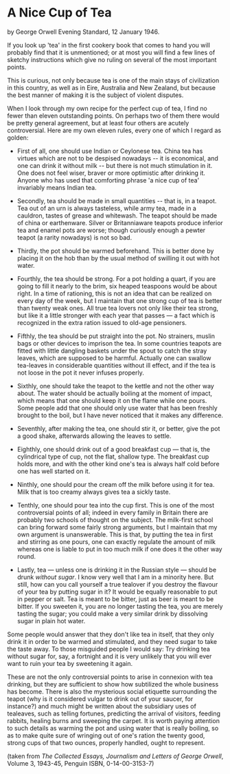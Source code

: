 # A Nice Cup of Tea

by George Orwell
Evening Standard, 12 January 1946. 


If you look up 'tea' in the first cookery book that comes to hand you will probably 
find that it is unmentioned; or at most you will find a few lines of sketchy instructions 
which give no ruling on several of the most important points. 

This is curious, not only because tea is one of the main stays of civilization 
  in this country, as well as in Eire, Australia and New Zealand, but because 
  the best manner of making it is the subject of violent disputes.</p>

When I look through my own recipe for the perfect cup of tea, I find no fewer 
  than eleven outstanding points. On perhaps two of them there would be pretty 
  general agreement, but at least four others are acutely controversial. Here 
  are my own eleven rules, every one of which I regard as golden:</p>

- First of all, one should use Indian or Ceylonese tea. China tea has virtues 
    which are not to be despised nowadays -- it is economical, and one can 
    drink it without milk -- but there is not much stimulation in it. One 
    does not feel wiser, braver or more optimistic after drinking it. Anyone who 
    has used that comforting phrase 'a nice cup of tea' invariably means Indian 
    tea. 
  
- Secondly, tea should be made in small quantities -- that is, in a teapot. 
    Tea out of an urn is always tasteless, while army tea, made in a cauldron, 
    tastes of grease and whitewash. The teapot should be made of china or earthenware. 
    Silver or Britanniaware teapots produce inferior tea and enamel pots are worse;
    though curiously enough a pewter teapot (a rarity nowadays) is not so bad.

- Thirdly, the pot should be warmed beforehand. This is better done by placing 
    it on the hob than by the usual method of swilling it out with hot water. 

- Fourthly, the tea should be strong. For a pot holding a quart, if you are 
    going to fill it nearly to the brim, six heaped teaspoons would be about right. 
    In a time of rationing, this is not an idea that can be realized on every 
    day of the week, but I maintain that one strong cup of tea is better than 
    twenty weak ones. All true tea lovers not only like their tea strong, but 
    like it a little stronger with each year that passes &#8212; a fact which is 
    recognized in the extra ration issued to old-age pensioners. 
   
- Fifthly, the tea should be put straight into the pot. No strainers, muslin 
    bags or other devices to imprison the tea. In some countries teapots are fitted 
    with little dangling baskets under the spout to catch the stray leaves, which 
    are supposed to be harmful. Actually one can swallow tea-leaves in considerable 
    quantities without ill effect, and if the tea is not loose in the pot it never 
    infuses properly. 
  
- Sixthly, one should take the teapot to the kettle and not the other way 
    about. The water should be actually boiling at the moment of impact, which 
    means that one should keep it on the flame while one pours. Some people add 
    that one should only use water that has been freshly brought to the boil, 
    but I have never noticed that it makes any difference. 
    
- Seventhly, after making the tea, one should stir it, or better, give the 
    pot a good shake, afterwards allowing the leaves to settle. 
  
- Eighthly, one should drink out of a good breakfast cup &#8212; that is, the 
    cylindrical type of cup, not the flat, shallow type. The breakfast cup holds 
    more, and with the other kind one's tea is always half cold before one has 
    well started on it. 

- Ninthly, one should pour the cream off the milk before using it for tea. 
    Milk that is too creamy always gives tea a sickly taste. 

- Tenthly, one should pour tea into the cup first. This is one of the most 
    controversial points of all; indeed in every family in Britain there are probably 
    two schools of thought on the subject. The milk-first school can bring forward 
    some fairly strong arguments, but I maintain that my own argument is unanswerable. 
    This is that, by putting the tea in first and stirring as one pours, one can 
    exactly regulate the amount of milk whereas one is liable to put in too much 
    milk if one does it the other way round. 

- Lastly, tea &#8212; unless one is drinking it in the Russian style &#8212; 
    should be drunk <i>without sugar</i>. I know very well that I am in a minority 
    here. But still, how can you call yourself a true tealover if you destroy 
    the flavour of your tea by putting sugar in it? It would be equally reasonable 
    to put in pepper or salt. Tea is meant to be bitter, just as beer is meant 
    to be bitter. If you sweeten it, you are no longer tasting the tea, you are 
    merely tasting the sugar; you could make a very similar drink by dissolving 
    sugar in plain hot water.<br>

Some people would answer that they don't like tea in itself, that they only 
    drink it in order to be warmed and stimulated, and they need sugar to take 
    the taste away. To those misguided people I would say: Try drinking tea without 
    sugar for, say, a fortnight and it is very unlikely that you will ever want 
    to ruin your tea by sweetening it again. 

These are not the only controversial points to arise in connexion with tea 
  drinking, but they are sufficient to show how subtilized the whole business 
  has become. There is also the mysterious social etiquette surrounding the teapot 
  (why is it considered vulgar to drink out of your saucer, for instance?) and 
  much might be written about the subsidiary uses of tealeaves, such as telling 
  fortunes, predicting the arrival of visitors, feeding rabbits, healing burns 
  and sweeping the carpet. It is worth paying attention to such details as warming 
  the pot and using water that is really boiling, so as to make quite sure of 
  wringing out of one's ration the twenty good, strong cups of that two ounces, 
  properly handled, ought to represent.


(taken from _The Collected Essays, Journalism and Letters of George Orwell_, 
  Volume 3, 1943-45, Penguin ISBN, 0-14-00-3153-7)
